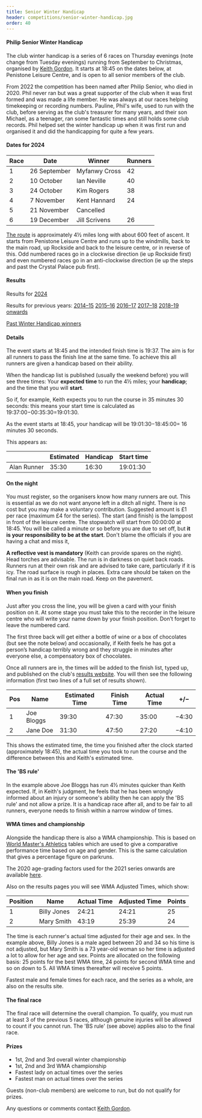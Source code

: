 ```yaml
---
title: Senior Winter Handicap
header: competitions/senior-winter-handicap.jpg
order: 40
---
```

#### Philip Senior Winter Handicap

The club winter handicap is a series of 6 races on Thursday evenings (note change from Tuesday evenings) running from September to Christmas, organised by [Keith Gordon](mailto:keithHgordon@me.com). It starts at 18:45 on the dates below, at Penistone Leisure Centre, and is open to all senior members of the club.

From 2022 the competition has been named after Philip Senior, who died in 2020. Phil never ran but was a great supporter of the club when it was first formed and was made a life member. He was always at our races helping timekeeping or recording numbers. Pauline, Phil's wife, used to run with the club, before serving as the club's treasurer for many years, and their son Michael, as a teenager, ran some fantastic times and still holds some club records. Phil helped set the winter handicap up when it was first run and organised it and did the handicapping for quite a few years.

#### Dates for 2024

| Race | Date         | Winner        | Runners |
| ---- | ------------ | ------------- | ------- |
| 1    | 26 September | Myfanwy Cross | 42      |
| 2    | 10 October   | Ian Neville   | 40      |
| 3    | 24 October   | Kim Rogers    | 38      |
| 4    | 7 November   | Kent Hannard  | 24      |
| 5    | 21 November  | Cancelled     |         |
| 6    | 19 December  | Jill Scrivens | 26      |

[The route](https://pfrac.co.uk/static/images/maps/winter-handicap.png) is approximately 4½ miles long with about 600 feet of ascent. It starts from Penistone Leisure Centre and runs up to the windmills, back to the main road, up Rockside and back to the leisure centre, or in reverse of this. Odd numbered races go in a clockwise direction (ie up Rockside first) and even numbered races go in an anti-clockwise direction (ie up the steps and past the Crystal Palace pub first).

#### Results

[](https://results.pfrac.co.uk/senior-winter-handicap-2024/league-table)Results for [2024](https://results.pfrac.co.uk/senior-winter-handicap-2024/league-table)

Results for previous years:
[2014–15](https://pfrac.co.uk/static/results/senior-wh/senior-wh-2014-15-results.xlsx)
[2015–16](https://pfrac.co.uk/static/results/senior-wh/senior-wh-2015-16-results.pdf)
[2016–17](https://pfrac.co.uk/static/results/senior-wh/senior-wh-2016-17-results.pdf)
[2017–18](https://pfrac.co.uk/static/results/senior-wh/senior-wh-2017-18-results.pdf)
[2018–19 onwards](http://results.pfrac.co.uk)

[Past Winter Handicap winners](https://results.pfrac.co.uk/awards/)

#### Details

The event starts at 18:45 and the intended finish time is 19:37. The aim is for all runners to pass the finish line at the same time. To achieve this all runners are given a handicap based on their ability.

When the handicap list is published (usually the weekend before) you will see three times: Your **expected time** to run the 4½ miles; your **handicap**; and the time that you will **start**.

So if, for example, Keith expects you to run the course in 35 minutes 30 seconds: this means your start time is calculated as 19:37:00&minus;00:35:30=19:01:30.

As the event starts at 18:45, your handicap will be 19:01:30&minus;18:45:00= 16 minutes 30 seconds.

This appears as:

|             | Estimated | Handicap | Start time |
| ----------- | --------- | -------- | ---------- |
| Alan Runner | 35:30     | 16:30    | 19:01:30   |

#### On the night

You must register, so the organisers know how many runners are out. This is essential as we do not want anyone left in a ditch all night.
There is no cost but you may make a voluntary contribution. Suggested amount is £1 per race (maximum £4 for the series). The start (and finish) is the lamppost in front of the leisure centre. The stopwatch will start from 00:00:00 at 18:45. You will be called a minute or so before you are due to set off, but **it is your responsibility to be at the start**. Don't blame the officials if you are having a chat and miss it,

**A reflective vest is mandatory** (Keith can provide spares on the night). Head torches are advisable. The run is in darkness on quiet back roads. Runners run at their own risk and are advised to take care, particularly if it is icy. The road surface is rough in places. Extra care should be taken on the final run in as it is on the main road. Keep on the pavement.

#### When you finish

Just after you cross the line, you will be given a card with your finish position on it. At some stage you must take this to the recorder in the leisure centre who will write your name down by your finish position. Don’t forget to leave the numbered card.

The first three back will get either a bottle of wine or a box of chocolates (but see the note below) and occasionally, if Keith feels he has got a person’s handicap terribly wrong and they struggle in minutes after everyone else, a compensatory box of chocolates.

Once all runners are in, the times will be added to the finish list, typed up, and published on the club's [results website](http://results.pfrac.co.uk/). You will then see the following information (first two lines of a full set of results shown).

| Pos | Name       | Estimated Time | Finish Time | Actual Time | +/&minus;   |
| --- | ---------- | -------------- | ----------- | ----------- | ----------- |
| 1   | Joe Bloggs | 39:30          | 47:30       | 35:00       | &minus;4:30 |
| 2   | Jane Doe   | 31:30          | 47:50       | 27:20       | &minus;4:10 |

This shows the estimated time, the time you finished after the clock started (approximately 18:45), the actual time you took to run the course and the difference between this and Keith's estimated time.

#### The 'BS rule'

In the example above Joe Bloggs has run 4½ minutes quicker than Keith expected. If, in Keith's judgment, he feels that he has been wrongly informed about an injury or someone's ability then he can apply the 'BS rule' and not allow a prize. It is a handicap race after all, and to be fair to all runners, everyone needs to finish within a narrow window of times.

#### WMA times and championship

Alongside the handicap there is also a WMA championship. This is based on [World Master's Athletics](https://world-masters-athletics.com/wp-content/uploads/2018/02/Road_Age_Standards_WMA_2010-Explanation.pdf) tables which are used to give a comparative performance time based on age and gender. This is the same calculation that gives a percentage figure on parkruns.

The 2020 age-grading factors used for the 2021 series onwards are available [here](http://www.howardgrubb.co.uk/athletics/mldrroad20.html).

Also on the results pages you will see WMA Adjusted Times, which show:

| Position | Name        | Actual Time | Adjusted Time | Points |
| -------- | ----------- | ----------- | ------------- | ------ |
| 1        | Billy Jones | 24:21       | 24:21         | 25     |
| 2        | Mary Smith  | 43:19       | 25:39         | 24     |

The time is each runner's actual time adjusted for their age and sex. In the example above, Billy Jones is a male aged between 20 and 34 so his time is not adjusted, but Mary Smith is a 73 year-old woman so her time is adjusted a lot to allow for her age and sex. Points are allocated on the following basis: 25 points for the best WMA time, 24 points for second WMA time and so on down to 5. All WMA times thereafter will receive 5 points.

Fastest male and female times for each race, and the series as a whole, are also on the results site.

#### The final race

The final race will determine the overall champion. To qualify, you must run at least 3 of the previous 5 races, although genuine injuries will be allowed to count if you cannot run. The 'BS rule' (see above) applies also to the final race.

#### Prizes

* 1st, 2nd and 3rd overall winter championship
* 1st, 2nd and 3rd WMA championship
* Fastest lady on actual times over the series
* Fastest man on actual times over the series

Guests (non-club members) are welcome to run, but do not qualify for prizes.

Any questions or comments contact [Keith Gordon](mailto:keithHgordon@me.com).